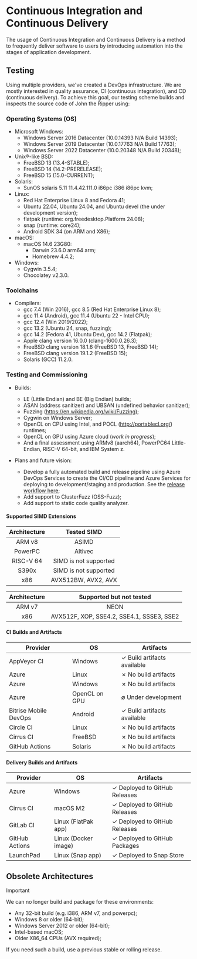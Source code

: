 # Continuous Integration and Continuous Delivery

The usage of Continuous Integration and Continuous Delivery is a method to frequently deliver
software to users by introducing automation into the stages of application development.

## Testing

Using multiple providers, we've created a DevOps infrastructure. We are mostly interested
in quality assurance, CI (continuous integration), and CD (continuous delivery). To achieve
this goal, our testing scheme builds and inspects the source code of John the Ripper
using:

### Operating Systems (OS)

- Microsoft Windows:
  - Windows Server 2016 Datacenter (10.0.14393 N/A Build 14393);
  - Windows Server 2019 Datacenter (10.0.17763 N/A Build 17763);
  - Windows Server 2022 Datacenter (10.0.20348 N/A Build 20348);
- Unix®-like BSD:
  - FreeBSD 13 (13.4-STABLE);
  - FreeBSD 14 (14.2-PRERELEASE);
  - FreeBSD 15 (15.0-CURRENT);
- Solaris:
  - SunOS solaris 5.11 11.4.42.111.0 i86pc i386 i86pc kvm;
- Linux:
  - Red Hat Enterprise Linux 8 and Fedora 41;
  - Ubuntu 22.04, Ubuntu 24.04, and Ubuntu devel (the under development version);
  - flatpak (runtime: org.freedesktop.Platform 24.08);
  - snap (runtime: core24);
  - Android SDK 34 (on ARM and X86);
- macOS:
  - macOS 14.6 23G80:
    - Darwin 23.6.0 arm64 arm;
    - Homebrew 4.4.2;
- Windows:
  - Cygwin 3.5.4;
  - Chocolatey v2.3.0.

### Toolchains

- Compilers:
  - gcc 7.4 (Win 2016), gcc 8.5 (Red Hat Enterprise Linux 8);
  - gcc 11.4 (Android), gcc 11.4 (Ubuntu 22 - Intel CPU);
  - gcc 12.4 (Win 2019/2022);
  - gcc 13.2 (Ubuntu 24, snap, fuzzing);
  - gcc 14.2 (Fedora 41, Ubuntu Dev), gcc 14.2 (Flatpak);
  - Apple clang version 16.0.0 (clang-1600.0.26.3);
  - FreeBSD clang version 18.1.6 (FreeBSD 13, FreeBSD 14);
  - FreeBSD clang version 19.1.2 (FreeBSD 15);
  - Solaris (GCC) 11.2.0.

### Testing and Commissioning

- Builds:

  - LE (Little Endian) and BE (Big Endian) builds;
  - ASAN (address sanitizer) and UBSAN (undefined behavior sanitizer);
  - Fuzzing (<https://en.wikipedia.org/wiki/Fuzzing>);
  - Cygwin on Windows Server;
  - OpenCL on CPU using Intel, and POCL (<http://portablecl.org/>) runtimes;
  - OpenCL on GPU using Azure cloud (_work in progress_);
  - And a final assessment using ARMv8 (aarch64), PowerPC64 Little-Endian,
    RISC-V 64-bit, and IBM System z.

- Plans and future vision:
  - Develop a fully automated build and release pipeline using Azure DevOps Services
    to create the CI/CD pipeline and Azure Services for deploying to development/staging and
    production.
    See the [release workflow here](https://github.com/openwall/john-packages/blob/main/CI/workflow.pdf);
  - Add support to ClusterFuzz (OSS-Fuzz);
  - Add support to static code quality analyzer.

#### Supported SIMD Extensions

| Architecture |      Tested SIMD      |
| :----------: | :-------------------: |
|    ARM v8    |         ASIMD         |
|   PowerPC    |        Altivec        |
|  RISC-V 64   | SIMD is not supported |
|    S390x     | SIMD is not supported |
|     x86      |  AVX512BW, AVX2, AVX  |

| Architecture |         Supported but not tested          |
| :----------: | :---------------------------------------: |
|    ARM v7    |                   NEON                    |
|     x86      | AVX512F, XOP, SSE4.2, SSE4.1, SSSE3, SSE2 |

#### CI Builds and Artifacts

| Provider              | OS            | Artifacts                   |
| --------------------- | ------------- | --------------------------- |
| AppVeyor CI           | Windows       | ✓ Build artifacts available |
| Azure                 | Linux         | ✗ No build artifacts        |
| Azure                 | Windows       | ✗ No build artifacts        |
| Azure                 | OpenCL on GPU | ∅ Under development         |
| Bitrise Mobile DevOps | Android       | ✓ Build artifacts available |
| Circle CI             | Linux         | ✗ No build artifacts        |
| Cirrus CI             | FreeBSD       | ✗ No build artifacts        |
| GitHub Actions        | Solaris       | ✗ No build artifacts        |

#### Delivery Builds and Artifacts

| Provider       | OS                   | Artifacts                     |
| -------------- | -------------------- | ----------------------------- |
| Azure          | Windows              | ✓ Deployed to GitHub Releases |
| Cirrus CI      | macOS M2             | ✓ Deployed to GitHub Releases |
| GitLab CI      | Linux (FlatPak app)  | ✓ Deployed to GitHub Releases |
| GitHub Actions | Linux (Docker image) | ✓ Deployed to GitHub Packages |
| LaunchPad      | Linux (Snap app)     | ✓ Deployed to Snap Store      |

## Obsolete Architectures

> [!IMPORTANT]
> We can no longer build and package for these environments:

- Any 32-bit build (e.g. i386, ARM v7, and powerpc);
- Windows 8 or older (64-bit);
- Windows Server 2012 or older (64-bit);
- Intel-based macOS;
- Older X86_64 CPUs (AVX required);

If you need such a build, use a previous stable or rolling release.

